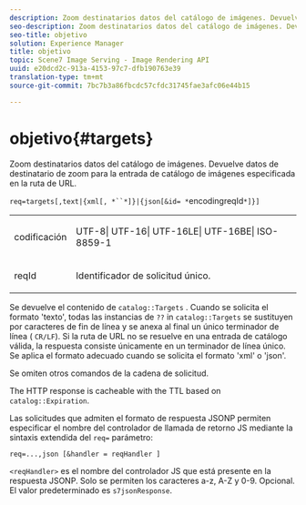 ```yaml
---
description: Zoom destinatarios datos del catálogo de imágenes. Devuelve datos de destinatario de zoom para la entrada de catálogo de imágenes especificada en la ruta de URL.
seo-description: Zoom destinatarios datos del catálogo de imágenes. Devuelve datos de destinatario de zoom para la entrada de catálogo de imágenes especificada en la ruta de URL.
seo-title: objetivo
solution: Experience Manager
title: objetivo
topic: Scene7 Image Serving - Image Rendering API
uuid: e20dcd2c-913a-4153-97c7-dfb190763e39
translation-type: tm+mt
source-git-commit: 7bc7b3a86fbcdc57cfdc31745fae3afc06e44b15

---
```



# objetivo{#targets}

Zoom destinatarios datos del catálogo de imágenes. Devuelve datos de destinatario de zoom para la entrada de catálogo de imágenes especificada en la ruta de URL.

`req=targets[,text|{xml[, *``*]}|{json[&id= *`encodingreqId`*]}]`

<table id="simpletable_D64E706258FD4A9C9C8026D97B472FCC"> 
 <tr class="strow"> 
  <td class="stentry"> <p><span class="codeph"><span class="varname"> codificación</span></span> </p> </td> 
  <td class="stentry"> <p><span class="codeph"> UTF-8| UTF-16| UTF-16LE| UTF-16BE| ISO-8859-1</span> </p></td> 
 </tr> 
 <tr class="strow"> 
  <td class="stentry"> <p><span class="codeph"><span class="varname"> reqId</span></span> </p></td> 
  <td class="stentry"> <p>Identificador de solicitud único. </p></td> 
 </tr> 
</table>

Se devuelve el contenido de `catalog::Targets` . Cuando se solicita el formato &#39;texto&#39;, todas las instancias de `??` in `catalog::Targets` se sustituyen por caracteres de fin de línea y se anexa al final un único terminador de línea ( `CR/LF`). Si la ruta de URL no se resuelve en una entrada de catálogo válida, la respuesta consiste únicamente en un terminador de línea único. Se aplica el formato adecuado cuando se solicita el formato &#39;xml&#39; o &#39;json&#39;.

Se omiten otros comandos de la cadena de solicitud.

The HTTP response is cacheable with the TTL based on `catalog::Expiration`.

Las solicitudes que admiten el formato de respuesta JSONP permiten especificar el nombre del controlador de llamada de retorno JS mediante la sintaxis extendida del `req=` parámetro:

`req=...,json [&handler = reqHandler ]`

`<reqHandler>` es el nombre del controlador JS que está presente en la respuesta JSONP. Solo se permiten los caracteres a-z, A-Z y 0-9. Opcional. El valor predeterminado es `s7jsonResponse`.
